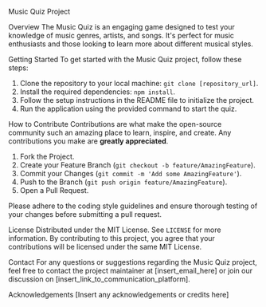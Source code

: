 Music Quiz Project
 
Overview
The Music Quiz is an engaging game designed to test your knowledge of music genres, artists, and songs. It's perfect for music enthusiasts and those looking to learn more about different musical styles.
 
 
Getting Started
To get started with the Music Quiz project, follow these steps:
1. Clone the repository to your local machine: `git clone [repository_url]`.
2. Install the required dependencies: `npm install`.
3. Follow the setup instructions in the README file to initialize the project.
4. Run the application using the provided command to start the quiz.
 
 How to Contribute
Contributions are what make the open-source community such an amazing place to learn, inspire, and create. Any contributions you make are **greatly appreciated**.
 
1. Fork the Project.
2. Create your Feature Branch (`git checkout -b feature/AmazingFeature`).
3. Commit your Changes (`git commit -m 'Add some AmazingFeature'`).
4. Push to the Branch (`git push origin feature/AmazingFeature`).
5. Open a Pull Request.
 
Please adhere to the coding style guidelines and ensure thorough testing of your changes before submitting a pull request.
 
 License
Distributed under the MIT License. See `LICENSE` for more information.
By contributing to this project, you agree that your contributions will be licensed under the same MIT License.
 
 Contact
For any questions or suggestions regarding the Music Quiz project, feel free to contact the project maintainer at [insert_email_here] or join our discussion on [insert_link_to_communication_platform].
 
 Acknowledgements
 [Insert any acknowledgements or credits here]
